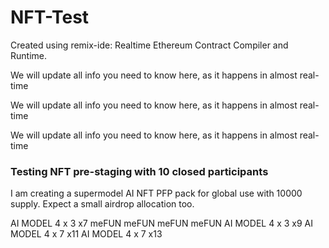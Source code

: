 # NFT-Test

Created using remix-ide: Realtime Ethereum Contract Compiler and Runtime.

We will update all info you need to know here, as it happens in almost real-time

We will update all info you need to know here, as it happens in almost real-time

We will update all info you need to know here, as it happens in almost real-time

### Testing NFT pre-staging with 10 closed participants 

I am creating a supermodel AI NFT PFP pack for global use with 10000 supply. Expect a small airdrop allocation too. 

AI MODEL 4 x 3 x7 
meFUN meFUN meFUN meFUN
AI MODEL 4 x 3 x9
AI MODEL 4 x 7 x11
AI MODEL 4 x 7 x13
